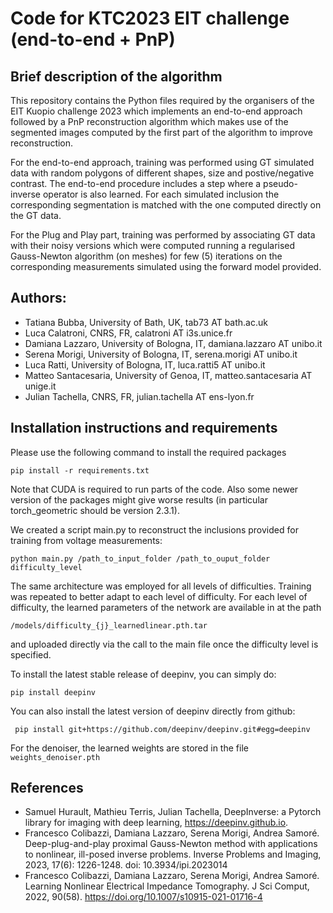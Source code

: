 # Code for KTC2023 EIT challenge (end-to-end + PnP)


## Brief description of the algorithm
This repository contains the Python files required by the organisers of the EIT Kuopio challenge 2023 which implements an end-to-end approach followed by a PnP reconstruction algorithm which makes use of the segmented images computed by the first part of the algorithm to improve reconstruction.

For the end-to-end approach, training was performed using GT simulated data with random polygons of different shapes, size and postive/negative contrast. The end-to-end procedure includes a step where a pseudo-inverse operator is also learned. For each simulated inclusion the corresponding segmentation is matched with the one computed directly on the GT data.

For the Plug and Play part, training was performed by associating GT data with their noisy versions which were computed running a regularised Gauss-Newton algorithm (on meshes) for few (5) iterations on the corresponding measurements simulated using the forward model provided.

## Authors:
- Tatiana Bubba, University of Bath, UK, tab73 AT bath.ac.uk
- Luca Calatroni, CNRS, FR, calatroni AT i3s.unice.fr
- Damiana Lazzaro, University of Bologna, IT, damiana.lazzaro AT unibo.it 
- Serena Morigi, University of Bologna, IT, serena.morigi AT unibo.it 
- Luca Ratti, University of Bologna, IT, luca.ratti5 AT unibo.it
- Matteo Santacesaria, University of Genoa, IT, matteo.santacesaria AT unige.it 
- Julian Tachella, CNRS, FR, julian.tachella AT ens-lyon.fr

## Installation instructions and requirements

Please use the following command to install the required packages

```pip install -r requirements.txt```

Note that CUDA is required to run parts of the code. Also some newer version of the packages might give worse results (in particular torch_geometric should be version 2.3.1).

We created a script main.py to reconstruct the inclusions provided for training from voltage measurements:

```python main.py /path_to_input_folder /path_to_ouput_folder difficulty_level```

The same architecture was employed for all levels of difficulties. Training was repeated to better adapt to each level of difficulty. For each level of difficulty, the learned parameters of the network are available in at the path

```/models/difficulty_{j}_learnedlinear.pth.tar ```

and uploaded directly via the call to the main file once the difficulty level is specified.

To install the latest stable release of deepinv, you can simply do:

```pip install deepinv```

You can also install the latest version of deepinv directly from github:

``` pip install git+https://github.com/deepinv/deepinv.git#egg=deepinv``` 

For the denoiser, the learned weights are stored in the file
``` weights_denoiser.pth```

## References

* Samuel Hurault, Mathieu Terris, Julian Tachella, DeepInverse: a Pytorch library for imaging with deep learning, https://deepinv.github.io.
*  Francesco Colibazzi, Damiana Lazzaro, Serena Morigi, Andrea Samoré. Deep-plug-and-play proximal Gauss-Newton method with applications to nonlinear, ill-posed inverse problems. Inverse Problems and Imaging, 2023, 17(6): 1226-1248. doi: 10.3934/ipi.2023014
* Francesco Colibazzi, Damiana Lazzaro, Serena Morigi, Andrea Samoré. Learning Nonlinear Electrical Impedance Tomography. J Sci Comput, 2022, 90(58). https://doi.org/10.1007/s10915-021-01716-4
